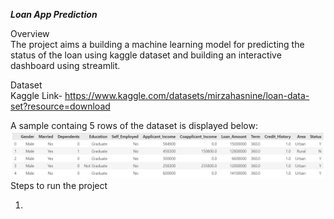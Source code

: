 ***Loan App Prediction***

Overview  
The project aims a building a machine learning model for predicting the status of the loan using kaggle dataset and building an interactive dashboard using streamlit.

Dataset  
Kaggle Link- https://www.kaggle.com/datasets/mirzahasnine/loan-data-set?resource=download  

A sample containg 5 rows of the dataset is displayed below:
![image alt](https://github.com/7rohxt/Loan-Prediction-Web-App-/blob/ae0df755f6c7b31e4f070def8315b5a9a8e51873/Screenshot%202025-01-28%20142500.png)
Steps to run the project

1.


